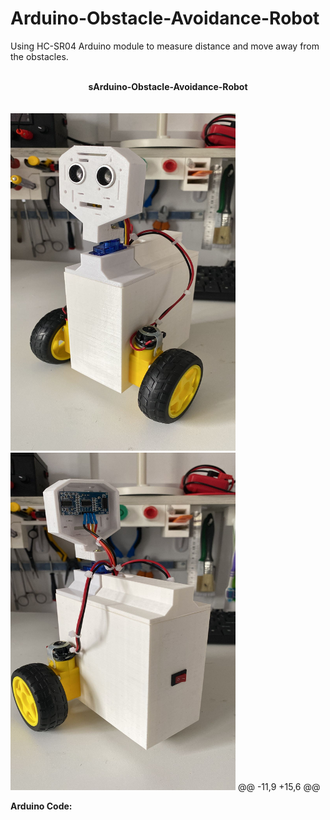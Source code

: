 # Arduino-Obstacle-Avoidance-Robot
Using HC-SR04 Arduino module to measure distance and move away from the obstacles.

<br>
<center><b>sArduino-Obstacle-Avoidance-Robot</b></center>
<br/>


<br>
<img src="https://github.com/S0undWav3s/Arduino-Obstacle-Avoidance-Robot/blob/main/Media/picture_01.jpg" width=360 HEIGHT=540> 
<img src="https://github.com/S0undWav3s/Arduino-Obstacle-Avoidance-Robot/blob/main/Media/picture_02.jpg" width=360 HEIGHT=540>
@@ -11,9 +15,6 @@
<br/>

<b>Arduino Code:</b>


